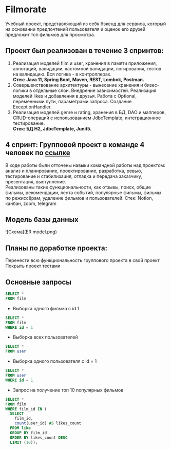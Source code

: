# Filmorate
Учебный проект, представляющий из себя бэкенд для сервиса, который на основании предпочтений пользователя и оценок его друзей предложит топ фильмов для просмотра.

## Проект был реализован в течение 3 спринтов:
1. Реализация моделей film и user, хранения в памяти приложения, аннотаций, валидации,  кастомной валидации, логирования, тестов на валидацию. Вся логика  - в контроллерах.  
**Стек: Java 11, Spring Boot, Maven, REST, Lombok, Postman.**
2. Совершенствование архитектуры - вынесение хранения и бизес-логики в отдельные слои. Внедрение зависимостей. Реализация моделей likes и добавления в друзья. Работа с Optional, переменными пути, параметрами запроса. Создание ExceptionHandler.  
3. Реализация моделей genre и rating, хранения в БД, DAO и мапперов, CRUD-операций с использованием JdbcTemplate, интеграционное тестирование.  
**Стек: БД H2, JdbcTemplate, Junit5.**

## 4 спринт: Групповой проект в команде 4 человек по [ссылке](https://github.com/olgamatrakhova/java-filmorate)
В ходе работы были отточены навыки командной работы над проектом:  
анализ и планирование, проектирование, разработка, ревью, тестирование и стабилизация, отладка и передача заказчику, презентация, выступление.  
Реализованы такие функциональности, как отзывы, поиск, общие фильмы, рекомендации, лента событий, популярные фильмы, фильмы по режиссёрам, удаление фильмов и пользователей.
Стек: Notion, канбан, zoom, telegram

## Модель базы данных
![Схема](ER model.png)

## Планы по доработке проекта:
Перенести всю функциональность группового проекта в свой проект  
Покрыть проект тестами

## Основные запросы

~~~~sql
SELECT *
FROM film
~~~~
- Выборка одного фильма с id 1
~~~~sql
SELECT *
FROM film
WHERE id = 1
~~~~
- Выборка всех пользователей
~~~~sql
SELECT *
FROM user
~~~~
- Выборка одного пользователя с id = 1
~~~~sql
SELECT *
FROM user
WHERE id = 1
~~~~

- Запрос на получение топ 10 популярных фильмов
~~~~sql
SELECT *
FROM film
WHERE film_id IN (
  SELECT
    film_id,
    count(user_id) AS likes_count
  FROM like
  GROUP BY film_id
  ORDER BY likes_count DESC
  LIMIT (10));
~~~~
